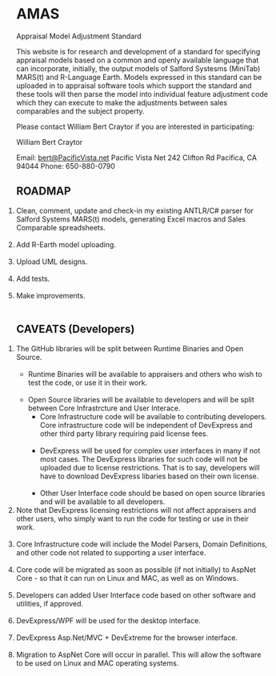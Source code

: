 # AMAS
Appraisal Model Adjustment Standard

This website is for research and development of a standard for specifying appraisal models based on a common and openly available language that can incorporate, initially, the output models of Salford Systesms (MiniTab) MARS(t) and R-Language Earth.   Models expressed in this standard can be uploaded in to appraisal software tools which support the standard and these tools will then parse the model into individual feature adjustment code which they can execute to make the adjustments between sales comparables and the subject property.

Please contact William Bert Craytor if you are interested in participating:

William Bert Craytor

Email:  bert@PacificVista.net
Pacific Vista Net
242 Clifton Rd
Pacifica, CA 94044
Phone: 650-880-0790

 

## ROADMAP

<ol style="margin:0;padding:0">
<li style="margin:0;padding:0">  Clean, comment, update and check-in my existing ANTLR/C# parser for Salford Systems MARS(t) models, generating Excel macros and Sales Comparable spreadsheets.</li><br>

<li style="margin:0;padding:0">  Add R-Earth model uploading.</li><br>

<li> Upload UML designs.</li><br>

<li>  Add tests.</li><br>

<li>  Make improvements.</li><br>
</ol>

## CAVEATS (Developers)

<ol style="margin:0;padding:0">

<li>The GitHub libraries will be split between Runtime Binaries and Open Source.<br>
    <ul><br>
      <li>Runtime Binaries will be available to appraisers and others who wish to test the code, or use it in their work.</li><br>
      <li>Open Source libraries will be available to developers and will be split between Core Infrastrcture and User Interace. <br>
         <ul>
          <li>Core Infrastructure code will be available to contributing developers.  Core infrastructure code will be independent of DevExpress and other third party library requiring paid license fees.</li><br>
          <li>DevExpress will be used for complex user interfaces in many if not most cases.  The DevExpress libraries for such code will not be uploaded due to license restrictions.  That is to say, developers will have to download  DevExpress libaries based on their own license.</li><br>
          <li>Other User Interface code should be based on open source libraries and will be available to all developers.<br>
         </ul>
        </li>
      </ul>

<li>Note that DevExpress licensing restrictions will not affect appraisers and other users, who simply want to run the code for testing or use in their work.</li><br>
  
<li style="margin:0;padding:0">Core Infrastructure code will include the Model Parsers, Domain Definitions, and other code not related to supporting a user interface. </li><br>
  
<li>Core code will be migrated as soon as possible (if not initially) to AspNet Core - so that it can run on Linux and MAC, as well as on Windows.</li><br>



<li>  Developers can added User Interface code based on other software and utilities, if approved.</li><br>

<li>  DevExpress/WPF will be used for the desktop interface.</li><br>

<li>  DevExpress Asp.Net/MVC + DevExtreme for the browser interface.</li><br>

<li> Migration to AspNet Core will occur in parallel.  This will allow the software to be used on Linux and MAC operating systems.</li><br>
</ol>


